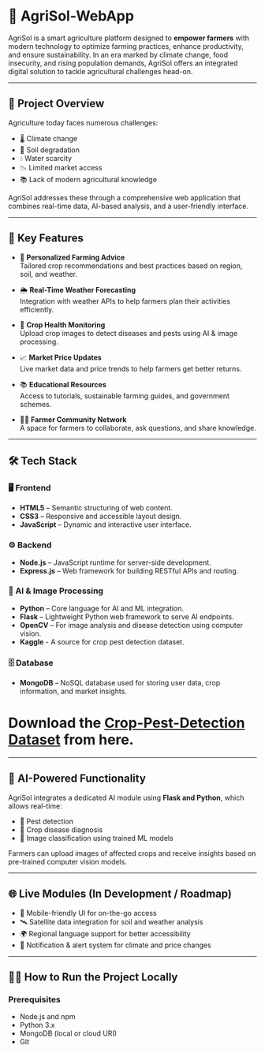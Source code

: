# 🌾 AgriSol-WebApp

AgriSol is a smart agriculture platform designed to **empower farmers** with modern technology to optimize farming practices, enhance productivity, and ensure sustainability. In an era marked by climate change, food insecurity, and rising population demands, AgriSol offers an integrated digital solution to tackle agricultural challenges head-on.

---

## 🚀 Project Overview

Agriculture today faces numerous challenges:
- 🌡️ Climate change
- 🧱 Soil degradation
- 💧 Water scarcity
- 📉 Limited market access
- 📚 Lack of modern agricultural knowledge

AgriSol addresses these through a comprehensive web application that combines real-time data, AI-based analysis, and a user-friendly interface.

---

## 🌟 Key Features

- 📍 **Personalized Farming Advice**  
  Tailored crop recommendations and best practices based on region, soil, and weather.

- 🌦️ **Real-Time Weather Forecasting**  
  Integration with weather APIs to help farmers plan their activities efficiently.

- 🌾 **Crop Health Monitoring**  
  Upload crop images to detect diseases and pests using AI & image processing.

- 📈 **Market Price Updates**  
  Live market data and price trends to help farmers get better returns.

- 📚 **Educational Resources**  
  Access to tutorials, sustainable farming guides, and government schemes.

- 🧑‍🌾 **Farmer Community Network**  
  A space for farmers to collaborate, ask questions, and share knowledge.

---

## 🛠️ Tech Stack

### 🖥️ Frontend
- **HTML5** – Semantic structuring of web content.
- **CSS3** – Responsive and accessible layout design.
- **JavaScript** – Dynamic and interactive user interface.

### ⚙️ Backend
- **Node.js** – JavaScript runtime for server-side development.
- **Express.js** – Web framework for building RESTful APIs and routing.

### 🧠 AI & Image Processing
- **Python** – Core language for AI and ML integration.
- **Flask** – Lightweight Python web framework to serve AI endpoints.
- **OpenCV** – For image analysis and disease detection using computer vision.
- **Kaggle** - A source for crop pest detection dataset.
  
### 🗄️ Database
- **MongoDB** – NoSQL database used for storing user data, crop information, and market insights.

# Download the [Crop-Pest-Detection Dataset](https://www.kaggle.com/datasets/nirmalsankalana/crop-pest-and-disease-detection) from here.
---

## 🧪 AI-Powered Functionality

AgriSol integrates a dedicated AI module using **Flask and Python**, which allows real-time:
- 🐛 Pest detection
- 🍃 Crop disease diagnosis
- 🧠 Image classification using trained ML models

Farmers can upload images of affected crops and receive insights based on pre-trained computer vision models.

---

## 🌐 Live Modules (In Development / Roadmap)

- 📲 Mobile-friendly UI for on-the-go access
- 🛰️ Satellite data integration for soil and weather analysis
- 🌍 Regional language support for better accessibility
- 📩 Notification & alert system for climate and price changes

---

## 🧑‍💻 How to Run the Project Locally

### Prerequisites
- Node.js and npm
- Python 3.x
- MongoDB (local or cloud URI)
- Git






